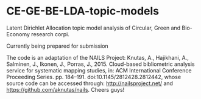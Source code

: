 # CE-GE-BE-LDA-topic-models
Latent Dirichlet Allocation topic model analysis of Circular, Green and Bio-Economy research corpi.

Currently being prepared for submission

The code is an adaptation of the NAILS Project: Knutas, A., Hajikhani, A., Salminen, J., Ikonen, J., Porras, J., 2015. Cloud-based bibliometric analysis service for systematic mapping studies, in: ACM International Conference Proceeding Series. pp. 184–191. doi:10.1145/2812428.2812442, whose source code can be accessed through: http://nailsproject.net/ and https://github.com/aknutas/nails. Cheers guys!
